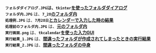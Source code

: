 **`フォルダダイアログ.JPG`**は、**`tkinter`<ins>を使ったフォルダダイアログ**</ins><br>
**`フォルダ内.JPG`** は、**`7_28`<ins>のフォルダ内**</ins><br>
**`処理例.JPG`** は、**`7月28日`<ins>とカレンダーで入力した時の結果**</ins><br>
**`処理前のフォルダ内.JPG`** は、<ins>**元のフォルダ内**</ins><br>
**`実行画面.png`** は、**`tkcalendar`<ins>を使った入力GUI**</ins><br>
**`実行結果_1.JPG`** は、<ins>**間違ったフォルダが作成されてしまったときの実行結果**</ins><br>
**`実行結果_2.JPG`** は、<ins>**間違ったフォルダの中身**</ins>


